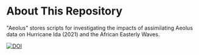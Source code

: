 # About This Repository
"Aeolus" stores scripts for investigating the impacts of assimilating Aeolus data on Hurricane Ida (2021) and the African Easterly Waves.

[![DOI](https://zenodo.org/badge/543849232.svg)](https://zenodo.org/badge/latestdoi/543849232)
